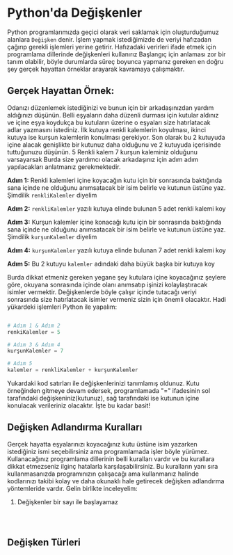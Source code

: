 # Python'da Değişkenler

Python programlarımızda geçici olarak veri saklamak için oluşturduğumuz alanlara `Değişken` denir. İşlem yapmak istediğimizde de veriyi hafızadan çağırıp gerekli işlemleri yerine getirir. Hafızadaki verirleri ifade etmek için programlama dillerinde değişkenleri kullanırız Başlangıç için anlaması zor bir tanım olabilir, böyle durumlarda süreç boyunca yapmanız gereken en doğru şey gerçek hayattan örneklar arayarak kavramaya çalışmaktır.


## Gerçek Hayattan Örnek:

Odanızı düzenlemek istediğinizi ve bunun için bir arkadaşınızdan yardım aldığınızı düşünün. Belli eşyaların daha düzenli durması için kutular aldınız ve içine eşya koydukça bu kutuların üzerine o eşyaları size hatırlatacak adlar yazmasını istediniz. İlk kutuya renkli kalemlerin koyulması, ikinci kutuya ise kurşun kalemlerin konulması gerekiyor. Son olarak bu 2 kutuyuda içine alacak genişlikte bir kutunuz daha olduğunu ve 2 kutuyuda içerisinde tuttuğunuzu düşünün. 5 Renkli kalem 7 kurşun kaleminiz olduğunu varsayarsak Burda size yardımcı olacak arkadaşınız için adım adım yapılacakları anlatmanız gerekmektedir.

**Adım 1:** Renkli kalemleri içine koyacağın kutu için bir sonrasında baktığında sana içinde ne olduğunu anımsatacak bir isim belirle ve kutunun üstüne yaz. Şimdilik `renkliKalemler` diyelim <br>

**Adım 2:** `renkliKalemler` yazılı kutuya elinde bulunan 5 adet renkli kalemi koy <br>

**Adım 3:** Kurşun kalemler içine konacağı kutu için bir sonrasında baktığında sana içinde ne olduğunu anımsatacak bir isim belirle ve kutunun üstüne yaz. Şimdilik `kurşunKalemler` diyelim <br>

**Adım 4:** `kurşunKalemler` yazılı kutuya elinde bulunan 7 adet renkli kalemi koy <br>

**Adım 5:** Bu 2 kutuyu `kalemler` adındaki daha büyük başka bir kutuya koy <br>

Burda dikkat etmeniz gereken yegane şey kutulara içine koyacağınız şeylere göre, okuyana sonrasında içinde olanı anımsatıp işinizi kolaylaştıracak isimler vermektir. Değişkenlerde böyle çalışır içinde tutacağı veriyi sonrasında size hatırlatacak isimler vermeniz sizin için önemli olacaktır. Hadi yükardeki işlemleri Python ile yapalım:

```python

# Adım 1 & Adım 2
renkiKalemler = 5

# Adım 3 & Adım 4
kurşunKalemler = 7

# Adım 5
kalemler = renkliKalemler + kurşunKalemler

```

Yukardaki kod satırları ile değişkenlerinizi tanımlamış oldunuz. Kutu örneğinden gitmeye devam edersek, programlamada "=" ifadesinin sol tarafındaki değişkeniniz(kutunuz), sağ tarafındaki ise kutunun içine konulacak verileriniz olacaktır. İşte bu kadar basit!

## Değişken Adlandırma Kuralları

Gerçek hayatta eşyalarınızı koyacağınız kutu üstüne isim yazarken istediğiniz ismi seçebilirsiniz ama programlamada işler böyle yürümez. Kullanacağınız programlama dillerinin belli kuralları vardır ve bu kurallara dikkat etmezseniz ilginç hatalarla karşılaşabilirsiniz. Bu kuralların yanı sıra kullanmasanızda programınızın çalışacağı ama kullanmanız halinde kodlarınızı takibi kolay ve daha okunaklı hale getirecek değişken adlandırma yöntemleride vardır. Gelin birlikte inceleyelim:

1. Değişkenler bir sayı ile başlayamaz

```python

  

```
  




## Değişken Türleri

